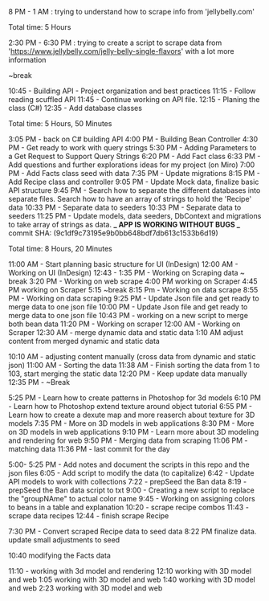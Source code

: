 <!-- NOV 29, 2023 -->

8 PM - 1 AM : trying to understand how to scrape info from 'jellybelly.com'

Total time: 5 Hours

<!-- NOV 30, 2023 -->

2:30 PM - 6:30 PM : trying to create a script to scrape data from 'https://www.jellybelly.com/jelly-belly-single-flavors' with a lot more information

~break

10:45 - Building API - Project organization and best practices
11:15 - Follow reading scuffled API
11:45 - Continue working on API file.
12:15 - Planing the class (C#)
12:35 - Add database classes

Total time: 5 Hours, 50 Minutes

<!-- Dec 1, 2023 -->

3:05 PM - back on C# building API
4:00 PM - Building Bean Controller
4:30 PM - Get ready to work with query strings
5:30 PM - Adding Parameters to a Get Request to Support Query Strings
6:20 PM - Add Fact class
6:33 PM - Add questions and further explorations ideas for my project (on Miro)
7:00 PM - Add Facts class seed with data
7:35 PM - Update migrations
8:15 PM - Add Recipe class and controller
9:05 PM - Update Mock data, finalize basic API structure
9:45 PM - Search how to separate the different databases into separate files. Search how to have an array of strings to hold the 'Recipe' data
10:33 PM - Separate data to seeders
10:33 PM - Separate data to seeders
11:25 PM - Update models, data seeders, DbContext and migrations to take array of strings as data.
**_ APP IS WORKING WITHOUT BUGS _**
commit SHA: (9c1df9c73195e9b0bb648bdf7db613c1533b6d19)

Total time: 8 Hours, 20 Minutes

<!-- Dec 2, 2023 -->

11:00 AM - Start planning basic structure for UI (InDesign)
12:00 AM - Working on UI (InDesign)
12:43 - 1:35 PM - Working on Scraping data
~ break
3:20 PM - Working on web scrape
4:00 PM working on Scraper
4:45 PM working on Scraper
5:15 ~break
8:15 Pm - Working on data scrape
8:55 PM - Working on data scraping
9:25 PM - Update Json file and get ready to merge data to one json file
10:00 PM - Update Json file and get ready to merge data to one json file
10:43 PM - working on a new script to merge both bean data
11:20 PM - Working on scraper
12:00 AM - Working on Scraper
12:30 AM - merge dynamic data and static data
1:10 AM adjust content from merged dynamic and static data

<!-- Dec 3, 2023 -->

10:10 AM - adjusting content manually (cross data from dynamic and static json)
11:00 AM - Sorting the data
11:38 AM - Finish sorting the data from 1 to 103, start merging the static data
12:20 PM - Keep update data manually
12:35 PM - ~Break

<!-- Dec 5, 2023 -->

5:25 PM - Learn how to create patterns in Photoshop for 3d models
6:10 PM - Learn how to Photoshop extend texture around object tutorial
6:55 PM - Learn how to create a dexute map and more reaserch about texture for 3D models
7:35 PM - More on 3D models in web applications
8:30 PM - More on 3D models in web applications
9:10 PM - Learn more about 3D modeling and rendering for web
9:50 PM - Merging data from scraping
11:06 PM - matching data
11:36 PM - last commit for the day

<!-- Dec 6, 2023 -->

5:00- 5:25 PM - Add notes and document the scripts in this repo and the json files
6:05 - Add script to modify the data (to capitalize)
6:42 - Update API models to work with collections
7:22 - prepSeed the Ban data
8:19 - prepSeed the Ban data script to txt
9:00 - Creating a new script to replace the "groupNAme" to actual color name
9:45 - Working on assigning colors to beans in a table and explanation
10:20 - scrape recipe combos
11:43 - scrape data recipes
12:44 - finish scrape Recipe

<!-- Dec 9, 2023 -->

7:30 PM - Convert scraped Recipe data to seed data
8:22 PM finalize data. update small adjustments to seed

10:40 modifying the Facts data

<!-- Dec 10, 2023 -->

11:10 - working with 3d model and rendering
12:10 working with 3D model and web
1:05 working with 3D model and web
1:40 working with 3D model and web
2:23 working with 3D model and web
